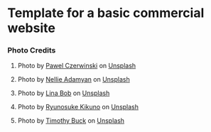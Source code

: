 # Template for a basic commercial website

### Photo Credits
1. Photo by <a href="https://unsplash.com/@pawel_czerwinski?utm_content=creditCopyText&utm_medium=referral&utm_source=unsplash">Pawel Czerwinski</a> on <a href="https://unsplash.com/photos/a-room-with-a-white-ceiling-and-white-walls-9CznAwJkGSQ?utm_content=creditCopyText&utm_medium=referral&utm_source=unsplash">Unsplash</a>
  
2. Photo by <a href="https://unsplash.com/@nellie_adamyan?utm_content=creditCopyText&utm_medium=referral&utm_source=unsplash">Nellie Adamyan</a> on <a href="https://unsplash.com/photos/a-cat-sitting-on-a-bench-in-front-of-a-door-RxS65cysoIA?utm_content=creditCopyText&utm_medium=referral&utm_source=unsplash">Unsplash</a>

3. Photo by <a href="https://unsplash.com/@anbb?utm_content=creditCopyText&utm_medium=referral&utm_source=unsplash">Lina Bob</a> on <a href="https://unsplash.com/photos/a-room-with-a-table-chairs-and-a-fire-place-TXtkpqRDhv4?utm_content=creditCopyText&utm_medium=referral&utm_source=unsplash">Unsplash</a>

4. Photo by <a href="https://unsplash.com/@ryunosuke_kikuno?utm_content=creditCopyText&utm_medium=referral&utm_source=unsplash">Ryunosuke Kikuno</a> on <a href="https://unsplash.com/photos/a-room-with-a-window-and-a-plant-in-it-6jlf40srdBA?utm_content=creditCopyText&utm_medium=referral&utm_source=unsplash">Unsplash</a>

5. Photo by <a href="https://unsplash.com/@timothybuck?utm_content=creditCopyText&utm_medium=referral&utm_source=unsplash">Timothy Buck</a> on <a href="https://unsplash.com/photos/brown-wooden-framed-white-padded-chair-in-between-green-indoor-leaf-plants-inside-bedroom-psrloDbaZc8?utm_content=creditCopyText&utm_medium=referral&utm_source=unsplash">Unsplash</a>
  
  
  